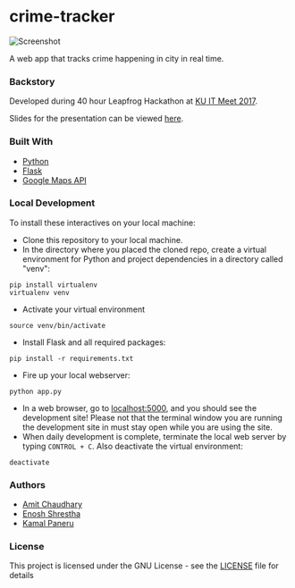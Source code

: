 # crime-tracker

![Screenshot](Screenshot.jpg?raw=true)

A web app that tracks crime happening in city in real time. 

### Backstory
Developed during 40 hour Leapfrog Hackathon at [KU IT Meet 2017](https://www.facebook.com/events/147957639029217/).

Slides for the presentation can be viewed [here](slides.pdf).

### Built With

* [Python](https://www.python.org/)
* [Flask](http://flask.pocoo.org/)
* [Google Maps API](https://developers.google.com/maps/)

### Local Development
To install these interactives on your local machine:
* Clone this repository to your local machine.
* In the directory where you placed the cloned repo, create a virtual environment for Python and project dependencies in a directory called "venv":
```shell
pip install virtualenv 
virtualenv venv
```
* Activate your virtual environment
```shell
source venv/bin/activate
```
* Install Flask and all required packages:
```shell
pip install -r requirements.txt
```

* Fire up your local webserver:
```shell
python app.py
```
* In a web browser, go to [localhost:5000](http://localhost:5000/), and you should see the development site! Please not that the terminal window you are running the development site in must stay open while you are using the site.
* When daily development is complete, terminate the local web server by typing ```CONTROL + C```. Also deactivate the virtual environment:
```shell
deactivate
```

### Authors
- [Amit Chaudhary](https://github.com/amitness)
- [Enosh Shrestha](https://github.com/eroj333)
- [Kamal Paneru](https://github.com/Kamalpaneru)

### License

This project is licensed under the GNU License - see the [LICENSE](LICENSE) file for details
